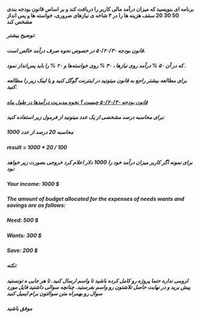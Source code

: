 #### برنامه ای بنویسید که میزان درآمد مالی کاربر را دریافت کند و بر اساس قانون بودجه بندی 50 30 20 سقف هزینه ها را در ۳ شاخه ی نیازهای ضروری، خواسته ها و پس انداز مشخص کند
##### توضیح بیشتر:
##### قانون بودجه ۵۰/۲۰/۳۰ در خصوص نحوه صرف درآمد خالص است.
##### که در آن ۵۰ % درآمد روی نیازها ، ۳۰ % روی خواسته‌ها و ۲۰ % را باید پس‌انداز نمود .


##### برای مطالعه بیشتر راجع به قانون میتونید در اینترنت گوگل کنید و یا لینک زیر را مطالعه کنید:

#####  [قانون بودجه ۵۰/۲۰/۳۰ چیست ؟ نحوه مدیریت درآمدها در طول ماه](https://iranmct.com/news/50-20-30-budget-rule)

##### برای محاسبه درصد مشخصی از یک عدد میتونید از فرمول زیر استفاده کنید:
##### محاسبه 20 درصد از عدد 1000


##### result = 1000 * 20 / 100

#####  برای نمونه اگر کاربر میزان درآمد خود را 1000 دلار اعلام کرد خروجی بصورت زیر خواهد بود:

##### Your income: 1000 $
##### The amount of budget allocated for the expenses of needs wants and savings are as follows:
##### Need: 500 $
##### Wants: 300 $
##### Save: 200 $

##### نکته:
##### لزومی نداره حتما پروژه رو کامل کرده باشید تا واسم ارسال کنید. تا هر جایی ه تونستید پیش برید و در نهایت حاصل تلاشتون رو واسم بفرستید. چنانچه سوالی داشتید فایل مورد سوال رو بهمراه متن سوالتون برام ایمیل کنید

##### موفق باشید
